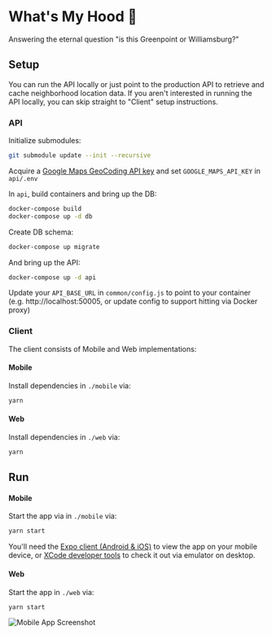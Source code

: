 # What's My Hood 📍
Answering the eternal question "is this Greenpoint or Williamsburg?"

## Setup

You can run the API locally or just point to the production API to retrieve and cache neighborhood location data.  If you aren't interested in running the API locally, you can skip straight to "Client" setup instructions.

### API

Initialize submodules:
```bash
git submodule update --init --recursive
```

Acquire a [Google Maps GeoCoding API key](https://developers.google.com/maps/documentation/geocoding/get-api-key) and set `GOOGLE_MAPS_API_KEY` in `api/.env`

In `api`, build containers and bring up the DB:
```bash
docker-compose build
docker-compose up -d db
```

Create DB schema:
```bash
docker-compose up migrate
```

And bring up the API:
```bash
docker-compose up -d api
```

Update your `API_BASE_URL` in `common/config.js` to point to your container (e.g. http://localhost:50005, or update config to support hitting via Docker proxy)

### Client

The client consists of Mobile and Web implementations:

#### Mobile

Install dependencies in `./mobile` via:
```bash
yarn
```

#### Web

Install dependencies in `./web` via:
```bash
yarn
```

## Run

#### Mobile

Start the app via in `./mobile` via:
```bash
yarn start
```
You'll need the [Expo client (Android & iOS)](https://expo.io/tools#client) to view the app on your mobile device, or [XCode developer tools](https://developer.apple.com/xcode/) to check it out via emulator on desktop.

#### Web

Start the app in `./web` via:
```bash
yarn start
```


![Mobile App Screenshot](https://is1-ssl.mzstatic.com/image/thumb/Purple113/v4/f9/28/99/f9289944-9b92-05e2-8682-af4ee6b5890f/pr_source.png/460x0w.png "Mobile App Screenshot")

